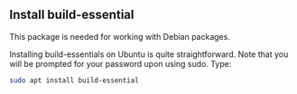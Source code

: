## Install build-essential

This package is needed for working with Debian packages.

Installing build-essentials on Ubuntu is quite straightforward. Note that you will be prompted for your password upon using sudo. Type:

```bash
sudo apt install build-essential
```
